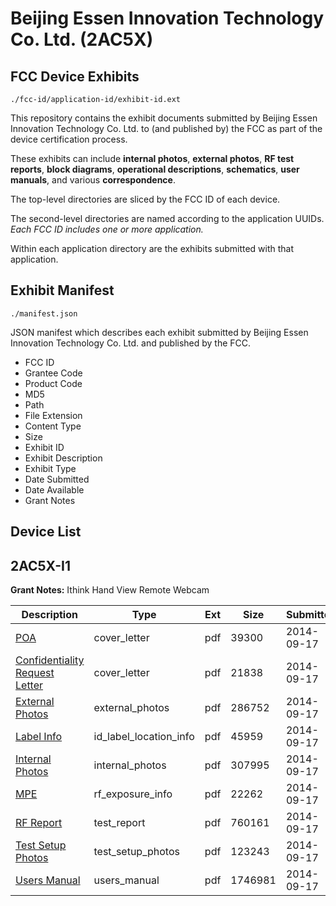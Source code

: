 # Beijing Essen Innovation Technology Co. Ltd. (2AC5X)
## FCC Device Exhibits

```
./fcc-id/application-id/exhibit-id.ext
```

This repository contains the exhibit documents submitted by Beijing Essen Innovation Technology Co. Ltd. to (and published by) the FCC as part of the device certification process.

These exhibits can include **internal photos**, **external photos**, **RF test reports**, **block diagrams**, **operational descriptions**, **schematics**, **user manuals**, and various **correspondence**.

The top-level directories are sliced by the FCC ID of each device.

The second-level directories are named according to the application UUIDs. *Each FCC ID includes one or more application.*

Within each application directory are the exhibits submitted with that application. 

## Exhibit Manifest

```
./manifest.json
```

JSON manifest which describes each exhibit submitted by Beijing Essen Innovation Technology Co. Ltd. and published by the FCC.

- FCC ID
- Grantee Code
- Product Code
- MD5
- Path
- File Extension
- Content Type
- Size
- Exhibit ID
- Exhibit Description
- Exhibit Type
- Date Submitted
- Date Available
- Grant Notes

## Device List
## 2AC5X-I1
**Grant Notes:** Ithink Hand View Remote Webcam

| Description | Type | Ext | Size | Submitted | Available |
| ----------- | ---- | --- | ---- | --------- | --------- |
| [POA](2AC5X-I1/e08943660fb768a4c8d924f8fd223ec1/2391473.pdf) | cover_letter | pdf | 39300 | 2014-09-17 | 2014-09-17 |
| [Confidentiality Request Letter](2AC5X-I1/e08943660fb768a4c8d924f8fd223ec1/2391474.pdf) | cover_letter | pdf | 21838 | 2014-09-17 | 2014-09-17 |
| [External Photos](2AC5X-I1/e08943660fb768a4c8d924f8fd223ec1/2391481.pdf) | external_photos | pdf | 286752 | 2014-09-17 | 2014-09-17 |
| [Label Info](2AC5X-I1/e08943660fb768a4c8d924f8fd223ec1/2391483.pdf) | id_label_location_info | pdf | 45959 | 2014-09-17 | 2014-09-17 |
| [Internal Photos](2AC5X-I1/e08943660fb768a4c8d924f8fd223ec1/2391482.pdf) | internal_photos | pdf | 307995 | 2014-09-17 | 2014-09-17 |
| [MPE](2AC5X-I1/e08943660fb768a4c8d924f8fd223ec1/2391479.pdf) | rf_exposure_info | pdf | 22262 | 2014-09-17 | 2014-09-17 |
| [RF Report](2AC5X-I1/e08943660fb768a4c8d924f8fd223ec1/2391478.pdf) | test_report | pdf | 760161 | 2014-09-17 | 2014-09-17 |
| [Test Setup Photos](2AC5X-I1/e08943660fb768a4c8d924f8fd223ec1/2391480.pdf) | test_setup_photos | pdf | 123243 | 2014-09-17 | 2014-09-17 |
| [Users Manual](2AC5X-I1/e08943660fb768a4c8d924f8fd223ec1/2391484.pdf) | users_manual | pdf | 1746981 | 2014-09-17 | 2014-09-17 |
